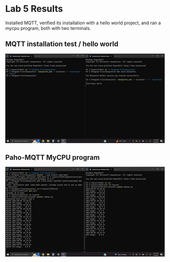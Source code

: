 # Lab 5 Results
Installed MQTT, verified its installation with a hello world project, and ran a mycpu program, both with two terminals.

## MQTT installation test / hello world
![Installation test](lab5.mqttinstall.png)

## Paho-MQTT MyCPU program
![Paho-MQTT MyCPU](lab5.pahomqttmycpu.png)
